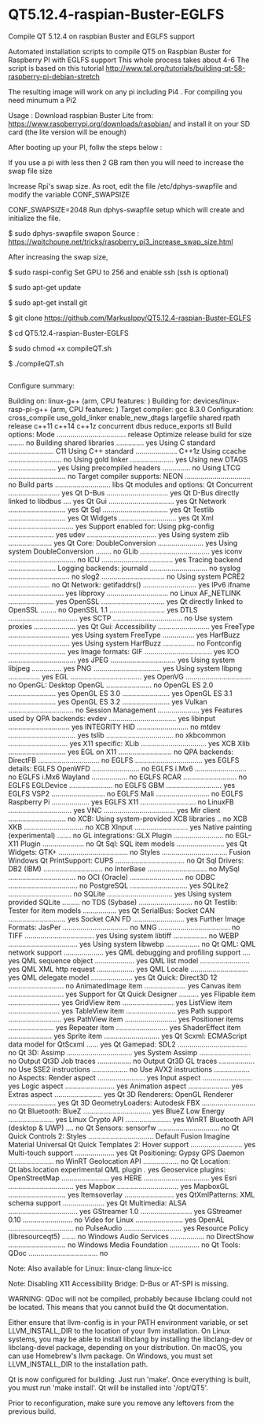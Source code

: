 # QT5.12.4-raspian-Buster-EGLFS
Compile QT 5.12.4 on raspbian Buster and EGLFS support


Automated installation scripts to compile QT5 on Raspbian Buster  for Raspberry PI with EGLFS support This whole process takes about 4-6 The script is based on this tutorial 
http://www.tal.org/tutorials/building-qt-58-raspberry-pi-debian-stretch

The resulting image will work on any pi including Pi4 . For compiling you need minumum a Pi2 

Usage : Download raspbian Buster Lite from: https://www.raspberrypi.org/downloads/raspbian/ and install it on your SD card (the lite version will be enough)

After booting up your PI, follw the steps below :

If you use a pi with less then 2 GB ram then you will need to increase the swap file size 

Increase Rpi's swap size. As root, edit the file /etc/dphys-swapfile and modify the variable CONF_SWAPSIZE

CONF_SWAPSIZE=2048
Run dphys-swapfile setup which will create and initialize the file.

$ sudo dphys-swapfile swapon
Source : https://wpitchoune.net/tricks/raspberry_pi3_increase_swap_size.html

After increasing the swap size,

$ sudo raspi-config
Set GPU to 256 and enable ssh (ssh is optional)

$ sudo apt-get update

$ sudo apt-get install git

$ git clone https://github.com/MarkusIppy/QT5.12.4-raspian-Buster-EGLFS

$ cd QT5.12.4-raspian-Buster-EGLFS

$ sudo chmod +x compileQT.sh

$ ./compileQT.sh


```

```
Configure summary:

Building on: linux-g++ (arm, CPU features: <none>)
Building for: devices/linux-rasp-pi-g++ (arm, CPU features: <none>)
Target compiler: gcc 8.3.0
Configuration: cross_compile use_gold_linker enable_new_dtags largefile shared rpath release c++11 c++14 c++1z concurrent dbus reduce_exports stl
Build options:
  Mode ................................... release
  Optimize release build for size ........ no
  Building shared libraries .............. yes
  Using C standard ....................... C11
  Using C++ standard ..................... C++1z
  Using ccache ........................... no
  Using gold linker ...................... yes
  Using new DTAGS ........................ yes
  Using precompiled headers .............. no
  Using LTCG ............................. no
  Target compiler supports:
    NEON ................................. no
  Build parts ............................ libs
Qt modules and options:
  Qt Concurrent .......................... yes
  Qt D-Bus ............................... yes
  Qt D-Bus directly linked to libdbus .... yes
  Qt Gui ................................. yes
  Qt Network ............................. yes
  Qt Sql ................................. yes
  Qt Testlib ............................. yes
  Qt Widgets ............................. yes
  Qt Xml ................................. yes
Support enabled for:
  Using pkg-config ....................... yes
  udev ................................... yes
  Using system zlib ...................... yes
Qt Core:
  DoubleConversion ....................... yes
    Using system DoubleConversion ........ no
  GLib ................................... yes
  iconv .................................. no
  ICU .................................... yes
  Tracing backend ........................ <none>
  Logging backends:
    journald ............................. no
    syslog ............................... no
    slog2 ................................ no
  Using system PCRE2 ..................... no
Qt Network:
  getifaddrs() ........................... yes
  IPv6 ifname ............................ yes
  libproxy ............................... no
  Linux AF_NETLINK ....................... yes
  OpenSSL ................................ yes
    Qt directly linked to OpenSSL ........ no
  OpenSSL 1.1 ............................ yes
  DTLS ................................... yes
  SCTP ................................... no
  Use system proxies ..................... yes
Qt Gui:
  Accessibility .......................... yes
  FreeType ............................... yes
    Using system FreeType ................ yes
  HarfBuzz ............................... yes
    Using system HarfBuzz ................ no
  Fontconfig ............................. yes
  Image formats:
    GIF .................................. yes
    ICO .................................. yes
    JPEG ................................. yes
      Using system libjpeg ............... yes
    PNG .................................. yes
      Using system libpng ................ yes
  EGL .................................... yes
  OpenVG ................................. no
  OpenGL:
    Desktop OpenGL ....................... no
    OpenGL ES 2.0 ........................ yes
    OpenGL ES 3.0 ........................ yes
    OpenGL ES 3.1 ........................ yes
    OpenGL ES 3.2 ........................ yes
  Vulkan ................................. no
  Session Management ..................... yes
Features used by QPA backends:
  evdev .................................. yes
  libinput ............................... yes
  INTEGRITY HID .......................... no
  mtdev .................................. yes
  tslib .................................. no
  xkbcommon .............................. yes
  X11 specific:
    XLib ................................. yes
    XCB Xlib ............................. yes
    EGL on X11 ........................... no
QPA backends:
  DirectFB ............................... no
  EGLFS .................................. yes
  EGLFS details:
    EGLFS OpenWFD ........................ no
    EGLFS i.Mx6 .......................... no
    EGLFS i.Mx6 Wayland .................. no
    EGLFS RCAR ........................... no
    EGLFS EGLDevice ...................... no
    EGLFS GBM ............................ yes
    EGLFS VSP2 ........................... no
    EGLFS Mali ........................... no
    EGLFS Raspberry Pi ................... yes
    EGLFS X11 ............................ no
  LinuxFB ................................ yes
  VNC .................................... yes
  Mir client ............................. no
  XCB:
    Using system-provided XCB libraries .. no
    XCB XKB .............................. no
    XCB XInput ........................... yes
    Native painting (experimental) ....... no
    GL integrations:
      GLX Plugin ......................... no
      EGL-X11 Plugin ..................... no
Qt Sql:
  SQL item models ........................ yes
Qt Widgets:
  GTK+ ................................... no
  Styles ................................. Fusion Windows
Qt PrintSupport:
  CUPS ................................... no
Qt Sql Drivers:
  DB2 (IBM) .............................. no
  InterBase .............................. no
  MySql .................................. no
  OCI (Oracle) ........................... no
  ODBC ................................... no
  PostgreSQL ............................. yes
  SQLite2 ................................ no
  SQLite ................................. yes
    Using system provided SQLite ......... no
  TDS (Sybase) ........................... no
Qt Testlib:
  Tester for item models ................. yes
Qt SerialBus:
  Socket CAN ............................. yes
  Socket CAN FD .......................... yes
Further Image Formats:
  JasPer ................................. no
  MNG .................................... no
  TIFF ................................... yes
    Using system libtiff ................. no
  WEBP ................................... yes
    Using system libwebp ................. no
Qt QML:
  QML network support .................... yes
  QML debugging and profiling support .... yes
  QML sequence object .................... yes
  QML list model ......................... yes
  QML XML http request ................... yes
  QML Locale ............................. yes
  QML delegate model ..................... yes
Qt Quick:
  Direct3D 12 ............................ no
  AnimatedImage item ..................... yes
  Canvas item ............................ yes
  Support for Qt Quick Designer .......... yes
  Flipable item .......................... yes
  GridView item .......................... yes
  ListView item .......................... yes
  TableView item ......................... yes
  Path support ........................... yes
  PathView item .......................... yes
  Positioner items ....................... yes
  Repeater item .......................... yes
  ShaderEffect item ...................... yes
  Sprite item ............................ yes
Qt Scxml:
  ECMAScript data model for QtScxml ...... yes
Qt Gamepad:
  SDL2 ................................... no
Qt 3D:
  Assimp ................................. yes
  System Assimp .......................... no
  Output Qt3D Job traces ................. no
  Output Qt3D GL traces .................. no
  Use SSE2 instructions .................. no
  Use AVX2 instructions .................. no
  Aspects:
    Render aspect ........................ yes
    Input aspect ......................... yes
    Logic aspect ......................... yes
    Animation aspect ..................... yes
    Extras aspect ........................ yes
Qt 3D Renderers:
  OpenGL Renderer ........................ yes
Qt 3D GeometryLoaders:
  Autodesk FBX ........................... no
Qt Bluetooth:
  BlueZ .................................. yes
  BlueZ Low Energy ....................... yes
  Linux Crypto API ....................... yes
  WinRT Bluetooth API (desktop & UWP) .... no
Qt Sensors:
  sensorfw ............................... no
Qt Quick Controls 2:
  Styles ................................. Default Fusion Imagine Material Universal
Qt Quick Templates 2:
  Hover support .......................... yes
  Multi-touch support .................... yes
Qt Positioning:
  Gypsy GPS Daemon ....................... no
  WinRT Geolocation API .................. no
Qt Location:
  Qt.labs.location experimental QML plugin . yes
  Geoservice plugins:
    OpenStreetMap ........................ yes
    HERE ................................. yes
    Esri ................................. yes
    Mapbox ............................... yes
    MapboxGL ............................. yes
    Itemsoverlay ......................... yes
QtXmlPatterns:
  XML schema support ..................... yes
Qt Multimedia:
  ALSA ................................... yes
  GStreamer 1.0 .......................... yes
  GStreamer 0.10 ......................... no
  Video for Linux ........................ yes
  OpenAL ................................. no
  PulseAudio ............................. yes
  Resource Policy (libresourceqt5) ....... no
  Windows Audio Services ................. no
  DirectShow ............................. no
  Windows Media Foundation ............... no
Qt Tools:
  QDoc ................................... no

Note: Also available for Linux: linux-clang linux-icc

Note: Disabling X11 Accessibility Bridge: D-Bus or AT-SPI is missing.

WARNING: QDoc will not be compiled, probably because libclang could not be located. This means that you cannot build the Qt documentation.

Either ensure that llvm-config is in your PATH environment variable, or set LLVM_INSTALL_DIR to the location of your llvm installation.
On Linux systems, you may be able to install libclang by installing the libclang-dev or libclang-devel package, depending on your distribution.
On macOS, you can use Homebrew's llvm package.
On Windows, you must set LLVM_INSTALL_DIR to the installation path.

Qt is now configured for building. Just run 'make'.
Once everything is built, you must run 'make install'.
Qt will be installed into '/opt/QT5'.

Prior to reconfiguration, make sure you remove any leftovers from
the previous build.
```
